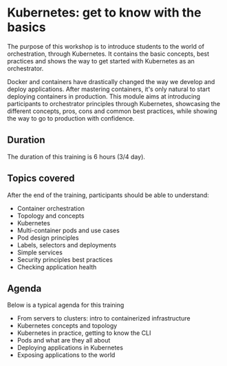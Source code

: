 # Kubernetes: get to know with the basics

The purpose of this workshop is to introduce students to the world of orchestration, through Kubernetes. It contains the basic concepts, best practices and shows the way to get started with Kubernetes as an orchestrator.

Docker and containers have drastically changed the way we develop and deploy applications. After mastering containers, it's only natural to start deploying containers in production. This module aims at introducing participants to orchestrator principles through Kubernetes, showcasing the different concepts, pros, cons and common best practices, while showing the way to go to production with confidence.

## Duration

The duration of this training is 6 hours (3/4 day).

## Topics covered

After the end of the training, participants should be able to understand:

* Container orchestration
* Topology and concepts
* Kubernetes
* Multi-container pods and use cases
* Pod design principles
* Labels, selectors and deployments
* Simple services
* Security principles best practices
* Checking application health

## Agenda

Below is a typical agenda for this training

* From servers to clusters: intro to containerized infrastructure
* Kubernetes concepts and topology
* Kubernetes in practice, getting to know the CLI
* Pods and what are they all about
* Deploying applications in Kubernetes
* Exposing applications to the world
